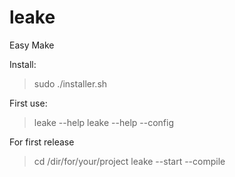 # leake
Easy Make

Install:
  > sudo ./installer.sh

First use:
 > leake --help
 > leake --help --config

For first release
 > cd /dir/for/your/project
 > leake --start --compile
